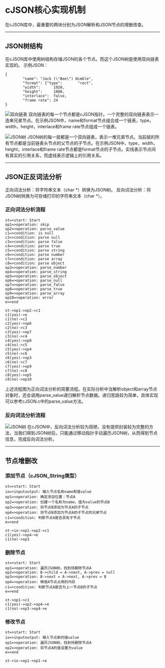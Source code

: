 # cJSON核心实现机制

在cJSON库中，最重要的两块分别为JSON解析和JSON节点的增删改查。

---
## JSON树结构
在cJSON库中使用树结构存储JSON的各个节点。而这个JSON树是使用双向链表实现的。
示例JSON：
```
{
        "name": "Jack (\"Bee\") Nimble", 
        "format": {"type":       "rect", 
        "width":      1920, 
        "height":     1080, 
        "interlace":  false,
        "frame rate": 24
}
```
![双向链表](http://7xjfjn.com1.z0.glb.clouddn.com/list.jpg)
双向链表的每一个节点都是cJSON指针。一个完整的双向链表表示一连串兄弟节点。在示例JSON中，name和format节点组合成一个链表，type，width，height，interlace和frame rate节点组成一个链表。

![JSON树](http://7xjfjn.com1.z0.glb.clouddn.com/tree.jpg)
JSON树的每一层都是一个双向链表，表示一堆兄弟节点。当前层的所有节点都是当前链表头节点的父节点的子节点。在示例JSON中，type，width，height，interlace和frame rate节点都是format节点的子节点。实线表示节点间有真实的引用关系，而虚线表示逻辑上的引用关系。

---
## JSON正反词法分析
正向词法分析：将字符串文本（char *）转换为JSON树。
反向词法分析：将JSON树转换为可存储打印的字符串文本（char *）。
### 正向词法分析流程
```flow
st=>start: Start 
op1=>operation: skip
op2=>operation: parse_value 
c1=>condition: is null
c2=>condition: parse null
c3=>condition: parse false
c4=>condition: parse true
c5=>condition: parse string
c6=>condition: parse number
c7=>condition: parse array
c8=>condition: parse object
op3=>operation: parse_number
op4=>operation: parse_string
op5=>operation: parse_object
op6=>operation: parse_null
op7=>operation: parse_false
op8=>operation: parse_true
op9=>operation: parse_array
op10=>operation: error
e=>end

st->op1->op2->c1
c1(yes)->e 
c1(no)->c2
c2(yes)->op6
c2(no)->c3
c3(yes)->op7
c3(no)->c4
c4(yes)->op8
c4(no)->c5
c5(yes)->op4
c5(no)->c6
c6(yes)->op3
c6(no)->c7
c7(yes)->op9
c7(no)->c8
c8(yes)->op5
c8(no)->op10

```
上述流程图为正向词法分析的简要流程。在实际分析中当解析object和array节点对象时，还会调用parse_value递归解析节点数据。递归思路较为简单，具体实现可以参考cJSON.c中的parse_value方法。

### 反向词法分析流程
![JSON树](http://7xjfjn.com1.z0.glb.clouddn.com/tree.jpg)
在cJSON中，反向词法分析较为简陋，没有提供封装较为完整的方法，当我们得到JSON树后，只能通过移动指针手动遍历JSON树，从而得到节点信息，完成反向词法分析。

---
## 节点增删改
### 添加节点（cJSON_String类型）
```flow
st=>start: Start 
io=>inputoutput: 输入节点名称name和值value
op1=>operation: 确定添加位置：节点A
op2=>operation: 创建一个名称为name，值为value的节点B
op3=>operation: 将节点B添加为节点A的子节点
op4=>operation: 将节点B添加为节点A的子节点的兄弟节点
c1=>condition: 判断节点A是否具有子节点
e=>end

st->io->op1->op2->c1
c1(yes)->op4->e
c1(no)->op3

```

### 删除节点
```flow
st=>start: Start 
op1=>operation: 遍历JSON树，找到待删除节点A
op2=>operation: B->child = A->next, A->prev = null 
op3=>operation: B->next = A->next, A->prev = B
op4=>operation: 释放A节点占用的内存
c1=>condition: 判断节点A是否为上一节点B的子节点
e=>end

st->op1->c1
c1(yes)->op2->op4->e
c1(no)->op3->op4->e
```

### 修改节点
```flow
st=>start: Start 
io=>inputoutput: 输入节点新的值value
op1=>operation: 遍历JSON树，找到待删除节点A
op2=>operation: 将节点A的值设置为value
e=>end

st->io->op1->op1->e
```








